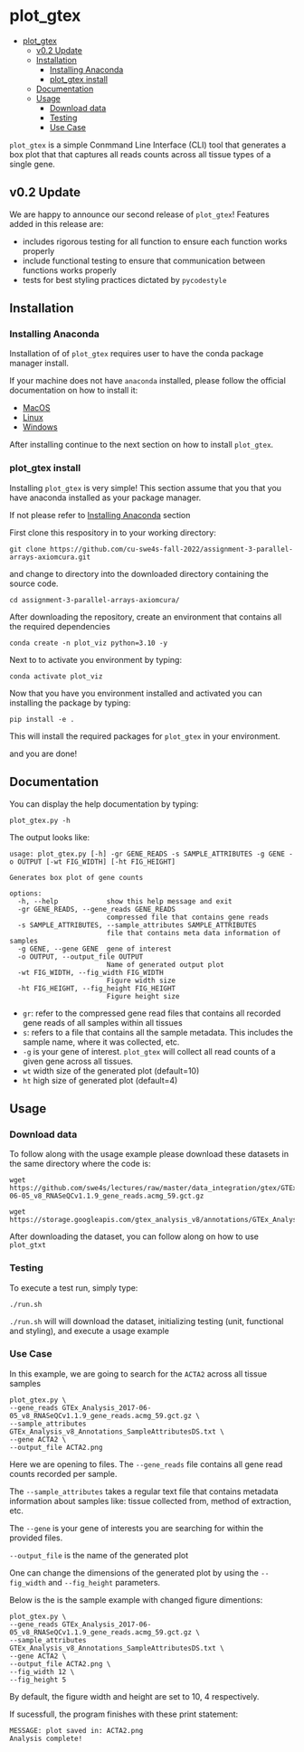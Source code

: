 
# plot_gtex

- [plot_gtex](#plot_gtex)
  - [v0.2 Update](#v02-update)
  - [Installation](#installation)
    - [Installing Anaconda](#installing-anaconda)
    - [plot_gtex install](#plot_gtex-install)
  - [Documentation](#documentation)
  - [Usage](#usage)
    - [Download data](#download-data)
    - [Testing](#testing)
    - [Use Case](#use-case)

`plot_gtex` is a simple Conmmand Line Interface (CLI) tool that generates a box plot that that captures all reads counts across all tissue types of a single gene.

## v0.2 Update

We are happy to announce our second release of `plot_gtex`! Features added in this release are:

- includes rigorous testing for all function to ensure each function works properly
- include functional testing to ensure that communication between functions works properly
- tests for best styling practices dictated by `pycodestyle`

## Installation

### Installing Anaconda

Installation of of `plot_gtex` requires user to have the conda package manager install.

If your machine does not have `anaconda` installed, please follow the official documentation on how to install it:

- [MacOS](https://docs.anaconda.com/anaconda/install/mac-os/)
- [Linux](https://docs.anaconda.com/anaconda/install/linux/)
- [Windows](https://docs.anaconda.com/anaconda/install/windows/)

After installing continue to the next section on how to install `plot_gtex`.

### plot_gtex install

Installing  `plot_gtex` is very simple! This section assume that you that you have anaconda installed as your package manager.

If not please refer to [Installing Anaconda](#installing-anaconda) section

First clone this respository in to your working directory:

```text
git clone https://github.com/cu-swe4s-fall-2022/assignment-3-parallel-arrays-axiomcura.git
```

and change to directory into the downloaded directory containing the source code.

```text
cd assignment-3-parallel-arrays-axiomcura/
```

After downloading the repository, create an environment that contains all the required dependencies

```text
conda create -n plot_viz python=3.10 -y
```

Next to to activate you environment by typing:

```text
conda activate plot_viz
```

Now that you have you environment installed and activated you can installing the package by typing:

```text
pip install -e .
```

This will install the required packages for `plot_gtex` in your environment.

and you are done!

## Documentation

You can display the help documentation by typing:

```Text
plot_gtex.py -h
```

The output looks like:

``` Text
usage: plot_gtex.py [-h] -gr GENE_READS -s SAMPLE_ATTRIBUTES -g GENE -o OUTPUT [-wt FIG_WIDTH] [-ht FIG_HEIGHT]

Generates box plot of gene counts

options:
  -h, --help            show this help message and exit
  -gr GENE_READS, --gene_reads GENE_READS
                        compressed file that contains gene reads
  -s SAMPLE_ATTRIBUTES, --sample_attributes SAMPLE_ATTRIBUTES
                        file that contains meta data information of samples
  -g GENE, --gene GENE  gene of interest
  -o OUTPUT, --output_file OUTPUT
                        Name of generated output plot
  -wt FIG_WIDTH, --fig_width FIG_WIDTH
                        Figure width size
  -ht FIG_HEIGHT, --fig_height FIG_HEIGHT
                        Figure height size
```

- `gr`: refer to the compressed gene read files that contains all recorded gene reads of all samples within all tissues
- `s`: refers to a file that contains all the sample metadata. This includes the sample name, where it was collected, etc.
- `-g` is your gene of interest. `plot_gtex` will collect all read counts of a given gene across all tissues.
- `wt` width size of the generated plot (default=10)
- `ht` high size of generated plot (default=4)

## Usage

### Download data

To follow along with the usage example please download these datasets in the same directory where the code is:

```text
wget https://github.com/swe4s/lectures/raw/master/data_integration/gtex/GTEx_Analysis_2017-06-05_v8_RNASeQCv1.1.9_gene_reads.acmg_59.gct.gz
```

```text
wget https://storage.googleapis.com/gtex_analysis_v8/annotations/GTEx_Analysis_v8_Annotations_SampleAttributesDS.txt
```

After downloading the dataset, you can follow along on how to use `plot_gtxt`

### Testing

To execute a test run, simply type:

```text
./run.sh
```

`./run.sh` will will download the dataset, initializing testing (unit, functional and styling), and execute a usage example

### Use Case

In this example, we are going to search for the `ACTA2` across all tissue samples

```text
plot_gtex.py \
--gene_reads GTEx_Analysis_2017-06-05_v8_RNASeQCv1.1.9_gene_reads.acmg_59.gct.gz \
--sample_attributes GTEx_Analysis_v8_Annotations_SampleAttributesDS.txt \
--gene ACTA2 \
--output_file ACTA2.png
```

Here we are opening to files. The `--gene_reads` file contains all gene read counts recorded per sample.

The `--sample_attributes` takes a regular text file that contains metadata information about samples like: tissue collected from, method of extraction, etc.

The `--gene` is your gene of interests you are searching for within the provided files.

`--output_file` is the name of the generated plot

One can change the dimensions of the generated plot by using the `--fig_width` and `--fig_height` parameters.

Below is the is the sample example with changed figure dimentions:

```
plot_gtex.py \
--gene_reads GTEx_Analysis_2017-06-05_v8_RNASeQCv1.1.9_gene_reads.acmg_59.gct.gz \
--sample_attributes GTEx_Analysis_v8_Annotations_SampleAttributesDS.txt \
--gene ACTA2 \
--output_file ACTA2.png \
--fig_width 12 \
--fig_height 5
```

By default, the figure width and height are set to 10, 4 respectively.

If sucessfull, the program finishes with these print statement:

```text
MESSAGE: plot saved in: ACTA2.png
Analysis complete!
```
